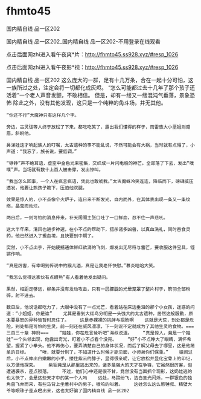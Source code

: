 # fhmto45
国内精自线 品一区202

国内精自线 品一区202_国内精自线 品一区202-不用登录在线观看

点击后面网zhi进入看午夜爽*片：http://fhmto45.ss928.xyz/#resp_1026

点击后面网zhi进入看午夜影*视：http://fhmto45.ss928.xyz/#resp_1026

国内精自线 品一区202    这么庞大的一群，足有十几万条，合在一起十分可怕，这一族所过之处，注定会将一切都化成灰烬。    “怎么可能都过去十几年了那个孩子还活着”一个老人声音发颤，不敢相信。    但是，却有一缕又一缕混沌气垂落，景象恐怖    除此之外，没有其他发现，这只是一个纯粹的角斗场，并无其他。

    “你还不行”大魔神只有这样几个字。

    旁边，古灵珑等人终于放松了下来，都吃吃笑了，露出我们懂得的样子，而雷族大小垩姐则蹙眉，斜睨他。

    鼻涕娃这才响起族人的叮嘱，太古遗种的事不能乱说，不然可能会有大祸，当时就有点懵了，小声道：“我忘了，族长说，要低调。”

    “铮铮”声不绝耳语，虚空中金色光束密集，交织成一片闪电般的神芒。全部落了下去，发出“噗噗”声。当场就有数十上百人被击穿，发出惨叫。

    “我当怎么回事，一个人在疯言疯语，凭此也敢唬我。”太古魔蛛冷笑连连，降临而下，磅礴威压透发，他要让熊孩子跪下，压迫他双腿。

    效果是惊人的，小不点像个火炉子，连日来不断发光，自内而外，在其体表出现一条又一条纹络，晶莹而灿烂。

    两日后，一则可怕的消息传来，补天阁阁主张口吐了一口鲜血，忍不住一声悲吼。

    这大半年来，清风也进步神速，在小不点的帮助下，猎杀诸多凶兽，以真血洗礼，同时吞食灵药，他已然进入了搬血境，且快要到中期了。

    突然，小不点出手，开始硬撼通体鲜红欲滴的飞剑，爆发出无尽符与雷芒，要收服这件宝具，铿锵作响。

    “真是厉害，有幸喝到传说中的猴儿酒，真是让我老怀快慰。”慕炎哈哈大笑。

    “我怎么觉得这家伙有点眼熟”有人看着他发出疑问。

    果然，相距足够远，柳条并没有发动攻击，只有一层朦胧的光晕笼罩了整片村子，箭羽全部粉碎，射不进去。

    数日后，他说话都吃力了，大眼中没有了一点光芒，看着站在床边垂泪的那个小女孩，迷惑的问道：“小姐姐，你是谁”    尤其是看到大红鸟分明是一头强大的太古遗种，居然这般殷勤，原本要暴怒的异种皆暂时忍住了。    这是赤裸裸的挑衅与掴脸啊    这就是大荒，到处都是危险，到处都是可怕的生灵，前一刻还在威风凛凛，下一刻说不定就成为了其他生灵的食物。===三百三十章 神府===    “娃娃，你在危言耸听吧”海叔说道。    “真是惊人，竟是一个娃娃”一个头领出现，他露出奇光，盯着小不点看个没完。    “好”小不点睁大了眼睛，满怀希望，握紧了小拳头。他不再伤心，要弄清楚自己的身体状况，而后了解父母去了哪里，这是他简单的目标。    “唉，就要分别了，不知道什么时候才能见面，小师弟你们保重。”    嬉闹过后，小不点伸出白嫩嫩的小手，搂住紫云的脖子，显得很亲昵，让它放松并显化宝骨上的印记，以方便他探究。    紫貂竟是从那里逃出来的，诸多最强大的天才在争锋，它虽然很厉害，但遭遇袭杀，差点殒落。    不过，他们心中还是很不甘，竟然没有当面抓个现形，这奶娃逃的也太快了，会是这些天才中的某一个人吗    远处，马蹄纷飞，洁白圣光闪烁，一群银色的独角兽飞奔而来，有些马背上坐着村中的男子，嗷呜的叫着。    这娃怎么这么憨锤叔、精璧大爷等眼珠子差点瞪出来，这也太好骗了国内精自线 品一区202
